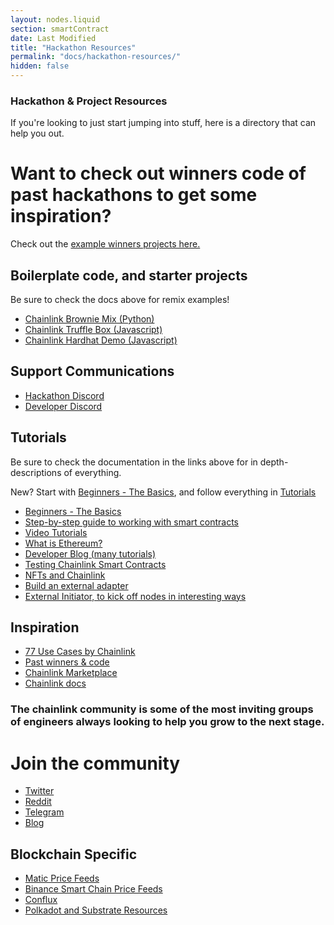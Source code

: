 ```yaml
---
layout: nodes.liquid
section: smartContract
date: Last Modified
title: "Hackathon Resources"
permalink: "docs/hackathon-resources/"
hidden: false
---
```

### Hackathon & Project Resources

If you're looking to just start jumping into stuff, here is a directory that can help you out.

# Want to check out winners code of past hackathons to get some inspiration? 
Check out the <a href="/docs/example-projects"> example winners projects here. </a>

## Boilerplate code, and starter projects

Be sure to check the docs above for remix examples!
- [Chainlink Brownie Mix (Python)](https://github.com/smartcontractkit/chainlink-mix)
- [Chainlink Truffle Box (Javascript)](https://github.com/smartcontractkit/box)
- [Chainlink Hardhat Demo (Javascript)](https://github.com/pappas999/chainlink-hardhat-box)

## Support Communications 

- [Hackathon Discord](https://discord.gg/h3AvTHj)
- [Developer Discord](https://discord.gg/2YHSAey)

## Tutorials

Be sure to check the documentation in the links above for in depth-descriptions of everything.

New? Start with [Beginners - The Basics](../beginners-tutorial/), and follow everything in [Tutorials](../tutorials/) 
- [Beginners - The Basics](../beginners-tutorial/) 
- [Step-by-step guide to working with smart contracts](/docs/intermediates-tutorial)
- [Video Tutorials](https://www.youtube.com/playlist?list=PLVP9aGDn-X0QwJVbQvuKr-zrh2_DV5M6J)
- [What is Ethereum?](https://www.youtube.com/playlist?list=PLVP9aGDn-X0QwJVbQvuKr-zrh2_DV5M6J)
- [Developer Blog (many tutorials)](https://blog.chain.link/tag/developers/)
- [Testing Chainlink Smart Contracts](https://blog.chain.link/testing-chainlink-smart-contracts/)
- [NFTs and Chainlink](https://blog.chain.link/build-deploy-and-sell-your-own-dynamic-nft/)
- [Build an external adapter](/docs/developers)
 - [External Initiator, to kick off nodes in interesting ways](/docs/initiators/#external)

## Inspiration
- [77 Use Cases by Chainlink](https://blog.chain.link/44-ways-to-enhance-your-smart-contract-with-chainlink/)
- [Past winners & code](/docs/example-projects)
- [Chainlink Marketplace](https://market.link/)
- [Chainlink docs](/)

### The chainlink community is some of the most inviting groups of engineers always looking to help you grow to the next stage.

# Join the community
- [Twitter](https://mobile.twitter.com/chainlink)
- [Reddit](https://www.reddit.com/r/Chainlink/)
- [Telegram](https://t.me/chainlinkofficial)
- [Blog](https://blog.chain.link)

## Blockchain Specific

- [Matic Price Feeds](../matic-addresses/) 
- [Binance Smart Chain Price Feeds](../binance-smart-chain-addresses/) 
- [Conflux](https://github.com/Conflux-Network-Global/demo-cfx-chainlink)
- [Polkadot and Substrate Resources](/docs/polkadot-and-substrate-resources)